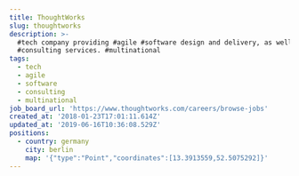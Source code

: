 ```yaml
---
title: ThoughtWorks
slug: thoughtworks
description: >-
  #tech company providing #agile #software design and delivery, as well as
  #consulting services. #multinational
tags:
  - tech
  - agile
  - software
  - consulting
  - multinational
job_board_url: 'https://www.thoughtworks.com/careers/browse-jobs'
created_at: '2018-01-23T17:01:11.614Z'
updated_at: '2019-06-16T10:36:08.529Z'
positions:
  - country: germany
    city: berlin
    map: '{"type":"Point","coordinates":[13.3913559,52.5075292]}'
---
```


